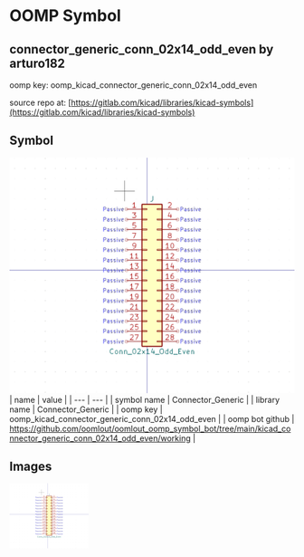 # OOMP Symbol  
## connector_generic_conn_02x14_odd_even  by arturo182  
  
oomp key: oomp_kicad_connector_generic_conn_02x14_odd_even  
  
source repo at: [https://gitlab.com/kicad/libraries/kicad-symbols](https://gitlab.com/kicad/libraries/kicad-symbols)  
## Symbol  
  
[![working.png](working_600.png)](working.png)  
| name | value | 
| --- | --- | 
| symbol name | Connector_Generic | 
| library name | Connector_Generic | 
| oomp key | oomp_kicad_connector_generic_conn_02x14_odd_even | 
| oomp bot github | https://github.com/oomlout/oomlout_oomp_symbol_bot/tree/main/kicad_connector_generic_conn_02x14_odd_even/working | 
## Images  
  
[![working.png](working_140.png)](working.png)  
